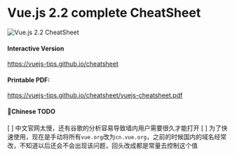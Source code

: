 # Vue.js 2.2 complete CheatSheet

![Vue.js 2.2 CheatSheet](https://cdn-images-1.medium.com/max/2000/1*EVrnnu9d-8tlLWsHU4dXlA.jpeg)

#### Interactive Version
https://vuejs-tips.github.io/cheatsheet

#### Printable PDF:
https://vuejs-tips.github.io/cheatsheet/vuejs-cheatsheet.pdf


#### Chinese TODO

[ ] 中文官网太慢，还有谷歌的分析容易导致墙内用户需要很久才能打开
[ ] 为了快速使用，现在是手动将所有`vue.org`改为`cn.vue.org`，之前的时候国内的域名经常改，不知道以后还会不会出现该问题，回头改成都是常量去控制这个值
